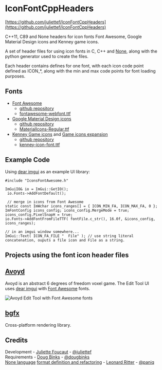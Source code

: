 # IconFontCppHeaders

[https://github.com/juliettef/IconFontCppHeaders](https://github.com/juliettef/IconFontCppHeaders)

C++11, C89 and None headers for icon fonts Font Awesome, Google Material Design icons and Kenney game icons.

A set of header files for using icon fonts in C, C++ and [None](https://bitbucket.org/duangle/nonelang/src), along with the python generator used to create the files.

Each header contains defines for one font, with each icon code point defined as ICON_*, along with the min and max code points for font loading purposes.

## Fonts

* [Font Awesome](http://fontawesome.io/)  
    * [github repository](https://github.com/FortAwesome/Font-Awesome/)
    * [fontawesome-webfont.ttf](https://github.com/FortAwesome/Font-Awesome/blob/master/fonts/fontawesome-webfont.ttf)
* [Google Material Design icons](https://design.google.com/icons/) 
    * [github repository](https://github.com/google/material-design-icons/)
    * [MaterialIcons-Regular.ttf](https://github.com/google/material-design-icons/blob/master/iconfont/MaterialIcons-Regular.ttf)
* [Kenney Game icons](http://kenney.nl/assets/game-icons) and [Game icons expansion](http://kenney.nl/assets/game-icons-expansion) 
    * [github repository](https://github.com/SamBrishes/kenney-icon-font)
    * [kenney-icon-font.ttf](https://github.com/SamBrishes/kenney-icon-font/blob/master/fonts/kenney-icon-font.ttf)

## Example Code

Using [dear imgui](https://github.com/ocornut/imgui) as an example UI library:

    #include "IconsFontAwesome.h"
    
    ImGuiIO& io = ImGui::GetIO();
     io.Fonts->AddFontDefault();
     
     // merge in icons from Font Awesome
    static const ImWchar icons_ranges[] = { ICON_MIN_FA, ICON_MAX_FA, 0 };
    ImFontConfig icons_config; icons_config.MergeMode = true; icons_config.PixelSnapH = true;
    io.Fonts->AddFontFromFileTTF( fontFile.c_str(), 16.0f, &icons_config, icons_ranges);
    
    // in an imgui window somewhere...
    ImGui::Text( ICON_FA_FILE "  File" ); // use string literal concatenation, ouputs a file icon and File as a string.

## Projects using the font icon header files

## [Avoyd](https://www.avoyd.com)
Avoyd is an abstract 6 degrees of freedom voxel game. The Edit Tool UI uses [dear imgui](https://github.com/ocornut/imgui) with [Font Awesome](http://fontawesome.io/) fonts.  
  
![Avoyd Edit Tool with Font Awesome fonts](https://storage.googleapis.com/enkisoftware-images/Avoyd_2017-02-22_Avoyd_Editor_User_Interface_ImGui_Font_Awesome.jpg)

## [bgfx](https://github.com/bkaradzic/bgfx)
Cross-platform rendering library.

## Credits

Development - [Juliette Foucaut](http://www.enkisoftware.com/about.html#juliette) - [@juliettef](https://github.com/juliettef)  
Requirements - [Doug Binks](http://www.enkisoftware.com/about.html#doug) - [@dougbinks](https://github.com/dougbinks)  
[None language](https://bitbucket.org/duangle/nonelang/src) [format definition and refactoring](https://gist.github.com/paniq/4a734e9d8e86a2373b5bc4ca719855ec) - [Leonard Ritter](http://www.leonard-ritter.com/) - [@paniq](https://github.com/paniq) 
